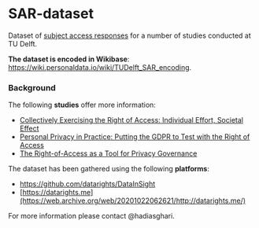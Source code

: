 # SAR-dataset
Dataset of [subject access responses](https://wiki.personaldata.io/wiki/Subject_Access_Request) for a number of studies conducted at TU Delft. 

__The dataset is encoded in Wikibase__: https://wiki.personaldata.io/wiki/TUDelft_SAR_encoding.

### Background

The following __studies__ offer more information:
- [Collectively Exercising the Right of Access: Individual Effort, Societal Effect](https://policyreview.info/articles/analysis/collectively-exercising-right-access-individual-effort-societal-effect) 
- [Personal Privacy in Practice: Putting the GDPR to Test with the Right of Access](https://repository.tudelft.nl/islandora/object/uuid%3Accea2ec8-5ecb-47e3-8fae-79733d765093?collection=education)
- [The Right-of-Access as a Tool for Privacy Governance](https://www.petsymposium.org/2017/papers/hotpets/rights-of-access.pdf)

The dataset has been gathered using the following __platforms__:
- https://github.com/datarights/DataInSight
- [https://datarights.me](https://web.archive.org/web/20201022062621/http://datarights.me/)


For more information please contact @hadiasghari.




